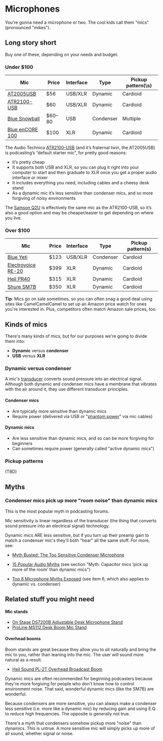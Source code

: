 # Microphones

You're gonna need a microphone or two. The cool kids call them "mics" \(pronounced "mikes"\).

## Long story short

Buy one of these, depending on your needs and budget:

### Under $100

| Mic | Price | Interface | Type | Pickup pattern\(\s) |
| --- | --- | --- | --- | --- |
| [AT2005USB](https://www.amazon.com/dp/B007JX8O0Y) | $56 | USB/XLR | Dynamic | Cardioid |
| [ATR2100-USB](http://www.amazon.com/dp/B004QJOZS4) | $60 | USB/XLR | Dynamic | Cardioid |
| [Blue Snowball](http://www.amazon.com/dp/B000EOPQ7E) | $60–80 | USB | Condenser | Multiple |
| [Blue enCORE 100](http://www.amazon.com/dp/B002SQJL9U) | $100 | XLR | Dynamic | Cardioid |

<p style="margin-top:6px"><p>

The Audio Technica [ATR2100-USB](http://www.amazon.com/dp/B004QJOZS4) \(and it’s fraternal twin, the AT2005USB\) is podcasting’s “default starter mic”, for pretty good reasons:</p>

* It’s pretty cheap
* It supports both USB and XLR, so you can plug it right into your computer to start and then graduate to XLR once you get a proper audio interface or mixer
* It includes everything you need, including cables and a cheesy desk stand
* As a dynamic mic it’s less sensitive than condenser mics, and so more forgiving of noisy environments

The [Samson Q2U](http://www.amazon.com/dp/B001R747SG) is effectively the same mic as the ATR2100-USB, so it’s also a good option and may be cheaper\/easier to get depending on where you live.

### Over $100

| Mic | Price | Interface | Type | Pickup pattern\(s\) |
| --- | --- | --- | --- | --- |
| [Blue Yeti](https://www.amazon.com/dp/B002VA464S) | $123 | USB/XLR | Condenser | Cardioid |
| [Electrovoice RE-20](https://www.amazon.com/dp/B000Z7LLQ0/) | $399 | XLR | Dynamic | Cardioid |
| [Heil PR40](http://www.amazon.com/dp/B00PQYBRNY) | $315 | XLR | Dynamic | Cardioid |
| [Shure SM7B](http://www.amazon.com/dp/B0002E4Z8M/) | $350 | XLR | Dynamic | Cardioid |

**Tip**: Mics go on sale sometimes, so you can often snag a good deal using sites like CamelCamelCamel to set up an Amazon price watch for ones you're interested in. Plus, competitors often match Amazon sale prices, too.

## Kinds of mics

There's many kinds of mics, but for our purposes we're going to divide them into:

* **Dynamic** versus **condenser**
* **USB** versus **XLR**

### Dynamic versus condenser

A mic's [transducer](https://en.wikipedia.org/wiki/Transducer) converts sound pressure into an electrical signal.  Although both dynamic and condenser mics have a membrane that vibrates with the air around it, they use different transducer principles.

#### Condenser mics

* Are typically more sensitive than dynamic mics
* Require power \(delivered via USB or "[phantom power](https://en.wikipedia.org/wiki/Phantom_power)" via mic cables\)

#### Dynamic mics

* Are less sensitive than dynamic mics, and so can be more forgiving for beginners
* Can sometimes require power \(generally called "active dynamic mics"\)

### Pickup patterns

\(TBD\)

## Myths

### Condenser mics pick up more "room noise" than dynamic mics

This is the most popular myth in podcasting forums.

Mic sensitivity is linear regardless of the transducer \(the thing that converts sound pressure into an electrical signal\) technology.

Dynamic mics ARE less sensitive, but if you turn up their preamp gain to match a condenser mic's they'll both "hear" all the same stuff. For more, see:

* [Myth Busted: The Too Sensitive Condenser Microphone](http://www.homebrewedmusic.com/2009/12/30/myth-busted-the-too-sensitive-condenser-microphone/)

* [15 Popular Audio Myths](http://www.soundonsound.com/sos/mar14/articles/myths.htm) \(see section "Myth: Capacitor mics ‘pick up more of the room’ than dynamic mics"\)

* [Top 8 Microphone Myths Exposed](http://blog.shure.com/top-8-microphone-myths-exposed/) \(see item 6, which also applies to dynamic vs. condenser\)


## Related stuff you might need

#### Mic stands

* [On Stage DS7200B Adjustable Desk Microphone Stand](http://www.amazon.com/dp/B0002M3OVI/)
* [ProLine MS112 Desk Boom Mic Stand](http://www.amazon.com/dp/B000J0N5TY/)

#### Overhead booms

Boom stands are great because they allow you to sit naturally and bring the mic to you, rather than leaning into the mic.  The user will sound more natural as a result.

* [Heil Sound PL-2T Overhead Broadcast Boom](http://www.amazon.com/dp/B000SZVZ74)

Dynamic mics are often recommended for beginning podcasters because they're more forgiving for people who don't know how to control environment noise. That said, wonderful dynamic mics \(like the SM7B\) are wonderful.

Because condensers are more sensitive, you can always make a condenser less sensitive \(i.e. more like a dynamic mic\) by reducing gain and using E.Q. to reduce high frequencies. The opposite is generally not true.

There's a myth that condensers somehow pickup more "noise" than dynamics. This is untrue. A more sensitive mic will simply picks up more of all sound, whether signal or noise.

